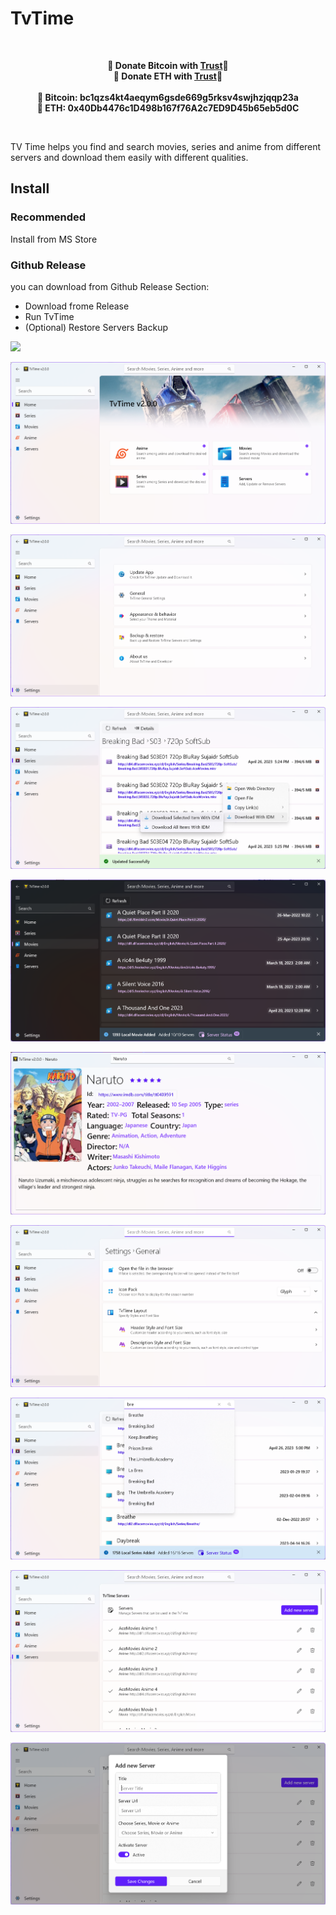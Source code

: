# TvTime
 
<br>
<p align="center">
	<b>🙌 Donate Bitcoin with <a href="https://link.trustwallet.com/send?coin=0&address=bc1qzs4kt4aeqym6gsde669g5rksv4swjhzjqqp23a">Trust</a>🙌</b><br>
	<b>🙌 Donate ETH with <a href="https://link.trustwallet.com/send?coin=60&address=0x40Db4476c1D498b167f76A2c7ED9D45b65eb5d0C">Trust</a>🙌</b><br><br>
	<b>🙌 Bitcoin: bc1qzs4kt4aeqym6gsde669g5rksv4swjhzjqqp23a<br></b>
	<b>🙌 ETH: 0x40Db4476c1D498b167f76A2c7ED9D45b65eb5d0C</b>
</p>
<br>

TV Time helps you find and search movies, series and anime from different servers and download them easily with different qualities.

## Install
### Recommended
Install from MS Store

### Github Release
you can download from Github Release Section:
- Download frome Release
- Run TvTime
- (Optional) Restore Servers Backup

<a href="https://apps.microsoft.com/detail/TvTimes/9N8HTFJ7PVKB?launch=true
	&mode=mini">
	<img src="https://get.microsoft.com/images/en-us%20dark.svg" width="200"/>
</a>

![TvTime](https://raw.githubusercontent.com/ghost1372/Resources/main/TvTime/1.png)

![TvTime](https://raw.githubusercontent.com/ghost1372/Resources/main/TvTime/2.png)

![TvTime](https://raw.githubusercontent.com/ghost1372/Resources/main/TvTime/3.png)

![TvTime](https://raw.githubusercontent.com/ghost1372/Resources/main/TvTime/4.png)

![TvTime](https://raw.githubusercontent.com/ghost1372/Resources/main/TvTime/5.png)

![TvTime](https://raw.githubusercontent.com/ghost1372/Resources/main/TvTime/6.png)

![TvTime](https://raw.githubusercontent.com/ghost1372/Resources/main/TvTime/7.png)

![TvTime](https://raw.githubusercontent.com/ghost1372/Resources/main/TvTime/8.png)

![TvTime](https://raw.githubusercontent.com/ghost1372/Resources/main/TvTime/9.png)

